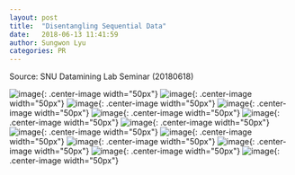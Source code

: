 ```yaml
---
layout: post
title:  "Disentangling Sequential Data"
date:   2018-06-13 11:41:59
author: Sungwon Lyu
categories: PR
---
```


Source: SNU Datamining Lab Seminar (20180618)

![image](/assets/images/20180618_DisentanglingSequentialData_SungwonLyu/20180618_DisentanglingSequentialData_SungwonLyu.001.png){: .center-image width="50px"}
![image](/assets/images/20180618_DisentanglingSequentialData_SungwonLyu/20180618_DisentanglingSequentialData_SungwonLyu.002.png){: .center-image width="50px"}
![image](/assets/images/20180618_DisentanglingSequentialData_SungwonLyu/20180618_DisentanglingSequentialData_SungwonLyu.003.png){: .center-image width="50px"}
![image](/assets/images/20180618_DisentanglingSequentialData_SungwonLyu/20180618_DisentanglingSequentialData_SungwonLyu.004.png){: .center-image width="50px"}
![image](/assets/images/20180618_DisentanglingSequentialData_SungwonLyu/20180618_DisentanglingSequentialData_SungwonLyu.005.png){: .center-image width="50px"}
![image](/assets/images/20180618_DisentanglingSequentialData_SungwonLyu/20180618_DisentanglingSequentialData_SungwonLyu.006.png){: .center-image width="50px"}
![image](/assets/images/20180618_DisentanglingSequentialData_SungwonLyu/20180618_DisentanglingSequentialData_SungwonLyu.007.png){: .center-image width="50px"}
![image](/assets/images/20180618_DisentanglingSequentialData_SungwonLyu/20180618_DisentanglingSequentialData_SungwonLyu.008.png){: .center-image width="50px"}
![image](/assets/images/20180618_DisentanglingSequentialData_SungwonLyu/20180618_DisentanglingSequentialData_SungwonLyu.009.png){: .center-image width="50px"}
![image](/assets/images/20180618_DisentanglingSequentialData_SungwonLyu/20180618_DisentanglingSequentialData_SungwonLyu.010.png){: .center-image width="50px"}
![image](/assets/images/20180618_DisentanglingSequentialData_SungwonLyu/20180618_DisentanglingSequentialData_SungwonLyu.011.png){: .center-image width="50px"}
![image](/assets/images/20180618_DisentanglingSequentialData_SungwonLyu/20180618_DisentanglingSequentialData_SungwonLyu.012.png){: .center-image width="50px"}
![image](/assets/images/20180618_DisentanglingSequentialData_SungwonLyu/20180618_DisentanglingSequentialData_SungwonLyu.013.png){: .center-image width="50px"}
